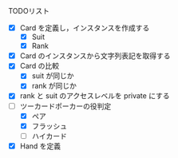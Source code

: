 
TODOリスト

* [x] Card を定義し，インスタンスを作成する
	* [x] Suit
	* [x] Rank
* [x] Card のインスタンスから文字列表記を取得する
* [x] Card の比較
    * [x] suit が同じか
    * [x] rank が同じか
* [x] rank と suit のアクセスレベルを private にする
* [ ] ツーカードポーカーの役判定
    * [x] ペア
    * [x] フラッシュ
    * [ ] ハイカード
* [x] Hand を定義